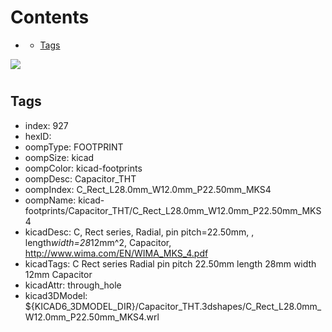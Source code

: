 



Contents
========

* [](#)
	* [Tags](#tags)
  
![][im]
# 

## Tags

- index: 927
- hexID: 
- oompType: FOOTPRINT
- oompSize: kicad
- oompColor: kicad-footprints
- oompDesc: Capacitor_THT
- oompIndex: C_Rect_L28.0mm_W12.0mm_P22.50mm_MKS4
- oompName: kicad-footprints/Capacitor_THT/C_Rect_L28.0mm_W12.0mm_P22.50mm_MKS4
- kicadDesc: C, Rect series, Radial, pin pitch=22.50mm, , length*width=28*12mm^2, Capacitor, http://www.wima.com/EN/WIMA_MKS_4.pdf
- kicadTags: C Rect series Radial pin pitch 22.50mm  length 28mm width 12mm Capacitor
- kicadAttr: through_hole
- kicad3DModel: ${KICAD6_3DMODEL_DIR}/Capacitor_THT.3dshapes/C_Rect_L28.0mm_W12.0mm_P22.50mm_MKS4.wrl



[im]: image.png

